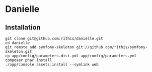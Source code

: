 # Danielle

## Installation

    git clone git@github.com:rithis/danielle.git
    cd danielle
    git remote add symfony-skeleton git://github.com/rithis/symfony-skeleton.git
    cp app/config/parameters.dist.yml app/config/parameters.yml
    composer.phar install
    ./app/console assets:install --symlink web
